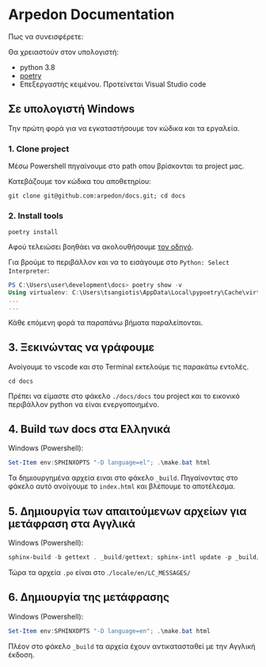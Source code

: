 # Arpedon Documentation

Πως να συνεισφέρετε:

Θα χρειαστούν στον υπολογιστή:

- python 3.8
- [poetry](https://python-poetry.org/docs/)
- Επεξεργαστής κειμένου. Προτείνεται Visual Studio code

## Σε υπολογιστή Windows

Την πρώτη φορά για να εγκαταστήσουμε τον κώδικα και τα εργαλεία.

### 1. Clone project

Μέσω Powershell πηγαίνουμε στο path οπου βρίσκονται τα project μας.

Κατεβάζουμε τον κώδικα του αποθετηρίου:

```
git clone git@github.com:arpedon/docs.git; cd docs
```

### 2. Install tools

```
poetry install
```

Αφού τελειώσει βοηθάει να ακολουθήσουμε [τον οδηγό](https://code.visualstudio.com/docs/python/environments). 

Για βρούμε το περιβάλλον και να το εισάγουμε στο `Python: Select Interpreter`:

```powershell
PS C:\Users\user\development\docs> poetry show -v
Using virtualenv: C:\Users\tsangiotis\AppData\Local\pypoetry\Cache\virtualenvs\arpedon-docs-ih6q2V8l-py3.8
...
...
```

Κάθε επόμενη φορά τα παραπάνω βήματα παραλείπονται.


## 3. Ξεκινώντας να γράφουμε

Ανοίγουμε το vscode και στο Terminal εκτελούμε τις παρακάτω εντολές.

```
cd docs
```

Πρέπει να είμαστε στο φάκελο `./docs/docs` του project και το εικονικό περιβάλλον python να είναι ενεργοποιημένο.

## 4. Build των docs στα Ελληνικά

Windows (Powershell):  

```powershell
Set-Item env:SPHINXOPTS "-D language=el"; .\make.bat html
```

Τα δημιουργημένα αρχεία ειναι στο φάκελο `_build`. Πηγαίνοντας στο φάκελο αυτό ανοίγουμε το `index.html` και βλέπουμε το αποτέλεσμα.

## 5. Δημιουργία των απαιτούμενων αρχείων για μετάφραση στα Αγγλικά

Windows (Powershell): 

```powershell
sphinx-build -b gettext . _build/gettext; sphinx-intl update -p _build/gettext -l en
```

Τώρα τα αρχεία `.po` είναι στο .`/locale/en/LC_MESSAGES/`

## 6. Δημιουργία της μετάφρασης

Windows (Powershell): 

```powershell
Set-Item env:SPHINXOPTS "-D language=en"; .\make.bat html
```

Πλέον στο φάκελο `_build` τα αρχεία έχουν αντικατασταθεί με την Αγγλική έκδοση.
